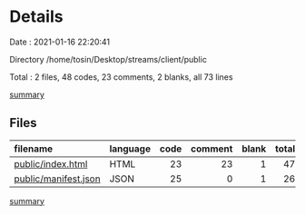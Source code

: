 # Details

Date : 2021-01-16 22:20:41

Directory /home/tosin/Desktop/streams/client/public

Total : 2 files,  48 codes, 23 comments, 2 blanks, all 73 lines

[summary](results.md)

## Files
| filename | language | code | comment | blank | total |
| :--- | :--- | ---: | ---: | ---: | ---: |
| [public/index.html](/public/index.html) | HTML | 23 | 23 | 1 | 47 |
| [public/manifest.json](/public/manifest.json) | JSON | 25 | 0 | 1 | 26 |

[summary](results.md)